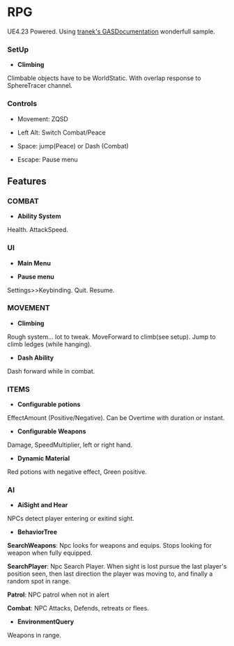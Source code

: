 # RPG
UE4.23 Powered.
Using [tranek's GASDocumentation](https://github.com/tranek/GASDocumentation) wonderfull sample.

### SetUp
+ **Climbing**

Climbable objects have to be WorldStatic.
With overlap response to SphereTracer channel.

### Controls
+ Movement: ZQSD

+ Left Alt: Switch Combat/Peace

+ Space: jump(Peace) or Dash (Combat)

+ Escape: Pause menu

## Features

### COMBAT

+ **Ability System**

Health. 
AttackSpeed.

### UI

+ **Main Menu**

+ **Pause menu**

Settings>>Keybinding.
Quit.
Resume.

### MOVEMENT

+ **Climbing**

Rough system... lot to tweak.
MoveForward to climb(see setup).
Jump to climb ledges (while hanging).

+ **Dash Ability**

Dash forward while in combat.

### ITEMS

+ **Configurable potions**

EffectAmount (Positive/Negative).
Can be Overtime with duration or instant.

+ **Configurable Weapons**

Damage, SpeedMultiplier, left or right hand.

+ **Dynamic Material**

Red potions with negative effect, Green positive.

### AI

+ **AiSight and Hear**

NPCs detect player entering or exitind sight.

+ **BehaviorTree**

**SearchWeapons**: Npc looks for weapons and equips.
Stops looking for weapon when fully equipped.

**SearchPlayer**: Npc Search Player.
When sight is lost pursue the last player's position seen,
then last direction the player was moving to, and finally a random spot in range.

**Patrol**: NPC patrol when not in alert

**Combat**: NPC Attacks, Defends, retreats or flees.

+ **EnvironmentQuery**

Weapons in range.
